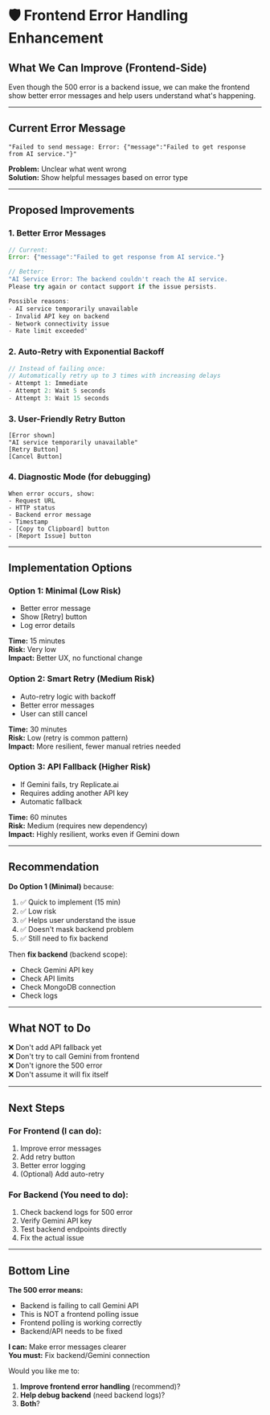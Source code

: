 # 🛡️ Frontend Error Handling Enhancement

## What We Can Improve (Frontend-Side)

Even though the 500 error is a backend issue, we can make the frontend show better error messages and help users understand what's happening.

---

## Current Error Message
```
"Failed to send message: Error: {"message":"Failed to get response from AI service."}"
```

**Problem:** Unclear what went wrong  
**Solution:** Show helpful messages based on error type

---

## Proposed Improvements

### **1. Better Error Messages**
```javascript
// Current:
Error: {"message":"Failed to get response from AI service."}

// Better:
"AI Service Error: The backend couldn't reach the AI service. 
Please try again or contact support if the issue persists.

Possible reasons:
- AI service temporarily unavailable
- Invalid API key on backend
- Network connectivity issue
- Rate limit exceeded"
```

### **2. Auto-Retry with Exponential Backoff**
```javascript
// Instead of failing once:
// Automatically retry up to 3 times with increasing delays
- Attempt 1: Immediate
- Attempt 2: Wait 5 seconds
- Attempt 3: Wait 15 seconds
```

### **3. User-Friendly Retry Button**
```
[Error shown]
"AI service temporarily unavailable"
[Retry Button]
[Cancel Button]
```

### **4. Diagnostic Mode** (for debugging)
```
When error occurs, show:
- Request URL
- HTTP status
- Backend error message
- Timestamp
- [Copy to Clipboard] button
- [Report Issue] button
```

---

## Implementation Options

### **Option 1: Minimal (Low Risk)**
- Better error message
- Show [Retry] button
- Log error details

**Time:** 15 minutes  
**Risk:** Very low  
**Impact:** Better UX, no functional change

### **Option 2: Smart Retry (Medium Risk)**
- Auto-retry logic with backoff
- Better error messages
- User can still cancel

**Time:** 30 minutes  
**Risk:** Low (retry is common pattern)  
**Impact:** More resilient, fewer manual retries needed

### **Option 3: API Fallback (Higher Risk)**
- If Gemini fails, try Replicate.ai
- Requires adding another API key
- Automatic fallback

**Time:** 60 minutes  
**Risk:** Medium (requires new dependency)  
**Impact:** Highly resilient, works even if Gemini down

---

## Recommendation

**Do Option 1 (Minimal)** because:
1. ✅ Quick to implement (15 min)
2. ✅ Low risk
3. ✅ Helps user understand the issue
4. ✅ Doesn't mask backend problem
5. ✅ Still need to fix backend

Then **fix backend** (backend scope):
- Check Gemini API key
- Check API limits
- Check MongoDB connection
- Check logs

---

## What NOT to Do

❌ Don't add API fallback yet  
❌ Don't try to call Gemini from frontend  
❌ Don't ignore the 500 error  
❌ Don't assume it will fix itself

---

## Next Steps

### **For Frontend (I can do):**
1. Improve error messages
2. Add retry button
3. Better error logging
4. (Optional) Add auto-retry

### **For Backend (You need to do):**
1. Check backend logs for 500 error
2. Verify Gemini API key
3. Test backend endpoints directly
4. Fix the actual issue

---

## Bottom Line

**The 500 error means:**
- Backend is failing to call Gemini API
- This is NOT a frontend polling issue
- Frontend polling is working correctly
- Backend/API needs to be fixed

**I can:** Make error messages clearer  
**You must:** Fix backend/Gemini connection

Would you like me to:
1. **Improve frontend error handling** (recommend)?
2. **Help debug backend** (need backend logs)?
3. **Both**?


